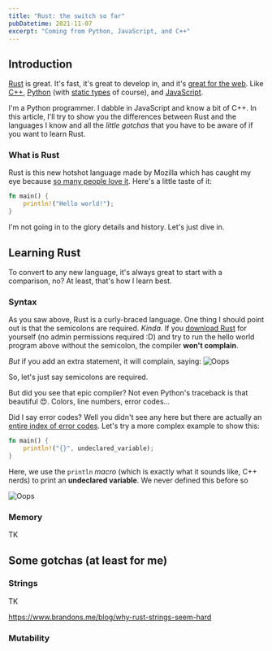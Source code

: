 ```yaml
---
title: "Rust: the switch so far"
pubDatetime: 2021-11-07
excerpt: "Coming from Python, JavaScript, and C++"
---
```


## Introduction

[Rust](https://www.rust-lang.org) is great. It's fast, it's great to develop in, and it's [great for the web](https://www.rust-lang.org/what/wasm). Like [C++](https://www.cplusplus.com), [Python](https://www.python.org) (with [static types](http://mypy-lang.org) of course), and [JavaScript](https://developer.mozilla.org/en-US/docs/Web/JavaScript).

I'm a Python programmer. I dabble in JavaScript and know a bit of C++. In this article, I'll try to show you the differences between Rust and the languages I know and all the *little gotchas* that you have to be aware of if you want to learn Rust.



### What is Rust

Rust is this new hotshot language made by Mozilla which has caught my eye because [so many people love it](https://insights.stackoverflow.com/survey/2021#section-most-loved-dreaded-and-wanted-programming-scripting-and-markup-languages
). Here's a little taste of it:

```rust
fn main() {
    println!("Hello world!");
}
```

I'm not going in to the glory details and history. Let's just dive in.

## Learning Rust

To convert to any new language, it's always great to start with a comparison, no? At least, that's how I learn best.

### Syntax

As you saw above, Rust is a curly-braced language. One thing I should point out is that the semicolons are required. *Kinda.* If you [download Rust](https://www.rust-lang.org/tools/install) for yourself (no admin permissions required :D) and try to run the hello world program above without the semicolon, the compiler **won't complain**.

*But* if you add an extra statement, it will complain, saying:
![Oops](@assets/rust-compiler-complaining.png)

So, let's just say semicolons are required.

But did you see that epic compiler? Not even Python's traceback is that beautiful :heart_eyes:. Colors, line numbers, error codes...

Did I say error codes? Well you didn't see any here but there are actually an [entire index of error codes](https://doc.rust-lang.org/error-index.html). Let's try a more complex example to show this:

```rust
fn main() {
    println!("{}", undeclared_variable);
}
```

Here, we use the `println` *macro* (which is exactly what it sounds like, C++ nerds) to print an **undeclared variable**. We never defined this before so

![Oops](@assets/rust-compiler-index-example.png)

### Memory

TK

## Some gotchas (at least for me)

### Strings

TK

https://www.brandons.me/blog/why-rust-strings-seem-hard

### Mutability
